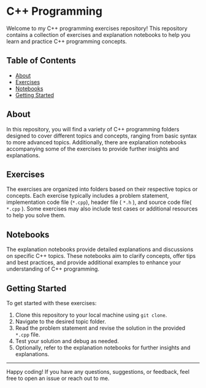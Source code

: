 # C++ Programming

Welcome to my C++ programming exercises repository! This repository contains a collection of exercises and explanation notebooks to help you learn and practice C++ programming concepts.

## Table of Contents

- [About](#about)
- [Exercises](#exercises)
- [Notebooks](#notebooks)
- [Getting Started](#getting-started)

## About

In this repository, you will find a variety of C++ programming folders designed to cover different topics and concepts, ranging from basic syntax to more advanced topics. Additionally, there are explanation notebooks accompanying some of the exercises to provide further insights and explanations.

## Exercises

The exercises are organized into folders based on their respective topics or concepts. Each exercise typically includes a problem statement, implementation code file (`*.cpp`), header file ( `*.h` ), and source code file( `*.cpp` ). Some exercises may also include test cases or additional resources to help you solve them.

## Notebooks

The explanation notebooks provide detailed explanations and discussions on specific C++ topics. These notebooks aim to clarify concepts, offer tips and best practices, and provide additional examples to enhance your understanding of C++ programming.

## Getting Started

To get started with these exercises:

1. Clone this repository to your local machine using `git clone`.
2. Navigate to the desired topic folder.
3. Read the problem statement and revise the solution in the provided `*.cpp` file.
4. Test your solution and debug as needed.
5. Optionally, refer to the explanation notebooks for further insights and explanations.


---

Happy coding! If you have any questions, suggestions, or feedback, feel free to open an issue or reach out to me.
